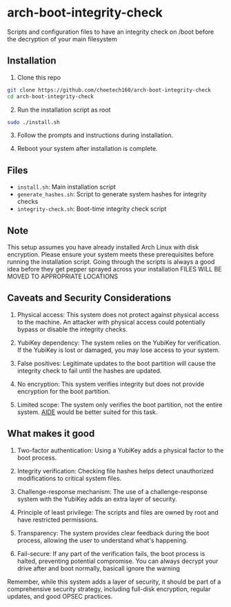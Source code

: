 # arch-boot-integrity-check
Scripts and configuration files to have an integrity check on /boot before the decryption of your main filesystem

## Installation
1. Clone this repo
```bash
git clone https://github.com/choetech160/arch-boot-integrity-check
cd arch-boot-integrity-check
```

2. Run the installation script as root
```bash
sudo ./install.sh
```

3. Follow the prompts and instructions during installation.

4. Reboot your system after installation is complete.

## Files

- `install.sh`: Main installation script
- `generate_hashes.sh`: Script to generate system hashes for integrity checks
- `integrity-check.sh`: Boot-time integrity check script

## Note

This setup assumes you have already installed Arch Linux with disk encryption. Please ensure your system meets these prerequisites before running the installation script.
Going through the scripts is always a good idea before they get pepper sprayed across your installation
FILES WILL BE MOVED TO APPROPRIATE LOCATIONS


## Caveats and Security Considerations

1. Physical access: This system does not protect against physical access to the machine. An attacker with physical access could potentially bypass or disable the integrity checks.

2. YubiKey dependency: The system relies on the YubiKey for verification. If the YubiKey is lost or damaged, you may lose access to your system.

3. False positives: Legitimate updates to the boot partition will cause the integrity check to fail until the hashes are updated.

4. No encryption: This system verifies integrity but does not provide encryption for the boot partition.

5. Limited scope: The system only verifies the boot partition, not the entire system. [AIDE](https://aide.github.io/) would be better suited for this task.

## What makes it good

1. Two-factor authentication: Using a YubiKey adds a physical factor to the boot process.

2. Integrity verification: Checking file hashes helps detect unauthorized modifications to critical system files.

3. Challenge-response mechanism: The use of a challenge-response system with the YubiKey adds an extra layer of security.

4. Principle of least privilege: The scripts and files are owned by root and have restricted permissions.

5. Transparency: The system provides clear feedback during the boot process, allowing the user to understand what's happening.

6. Fail-secure: If any part of the verification fails, the boot process is halted, preventing potential compromise. You can always decrypt your drive after and boot normally, basicall ignore the warning

Remember, while this system adds a layer of security, it should be part of a comprehensive security strategy, including full-disk encryption, regular updates, and good OPSEC practices.

